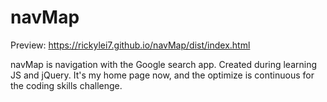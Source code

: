 # navMap
Preview: https://rickylei7.github.io/navMap/dist/index.html

navMap is navigation with the Google search app. Created during learning JS and jQuery. It's my home page now, and the optimize is continuous for the coding skills challenge.
